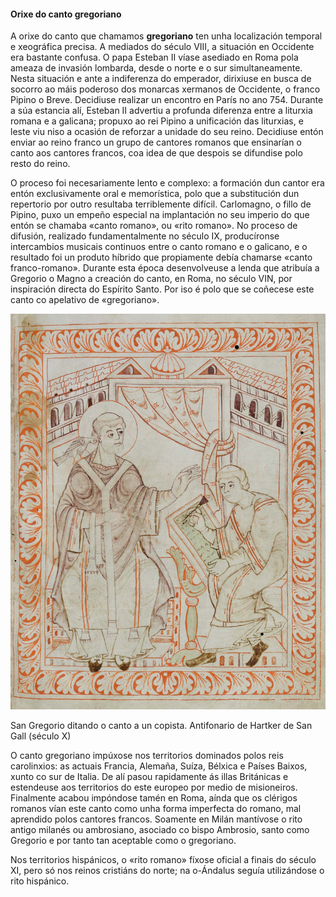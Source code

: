 #### Orixe do canto gregoriano

A orixe do canto que chamamos **gregoriano** ten unha localización temporal e xeográfica precisa. A mediados do século VIII, a situación en Occidente era bastante confusa. O papa Esteban II víase asediado en Roma pola ameaza de invasión lombarda, desde o norte e o sur simultaneamente. Nesta situación e ante a indiferenza do emperador, dirixiuse en busca de socorro ao máis poderoso dos monarcas xermanos de Occidente, o franco Pipino o Breve. Decidiuse realizar un encontro en París no ano 754. Durante a súa estancia alí, Esteban II advertiu a profunda diferenza entre a liturxia romana e a galicana; propuxo ao rei Pipino a unificación das liturxias, e leste viu niso a ocasión de reforzar a unidade do seu reino. Decidiuse entón enviar ao reino franco un grupo de cantores romanos que ensinarían o canto aos cantores francos, coa idea de que despois se difundise polo resto do reino.

O proceso foi necesariamente lento e complexo: a formación dun cantor era entón exclusivamente oral e memorística, polo que a substitución dun repertorio por outro resultaba terriblemente difícil. Carlomagno, o fillo de Pipino, puxo un empeño especial na implantación no seu imperio do que entón se chamaba «canto romano», ou «rito romano». No proceso de difusión, realizado fundamentalmente no século IX, producíronse intercambios musicais continuos entre o canto romano e o galicano, e o resultado foi un produto híbrido que propiamente debía chamarse «canto franco-romano». Durante esta época desenvolveuse a lenda que atribuía a Gregorio o Magno a creación do canto, en Roma, no século VIN, por inspiración directa do Espírito Santo. Por iso é polo que se coñecese este canto co apelativo de «gregoriano».

![San Gregorio dictando o canto a un copista.](../figures/ud-03/hartker.png)

San Gregorio ditando o canto a un copista.
Antifonario de Hartker de San Gall (século X)

O canto gregoriano impúxose nos territorios dominados polos reis carolinxios: as actuais Francia, Alemaña, Suíza, Bélxica e Países Baixos, xunto co sur de Italia. De alí pasou rapidamente ás illas Británicas e estendeuse aos territorios do este europeo por medio de misioneiros. Finalmente acabou impóndose tamén en Roma, aínda que os clérigos romanos vían este canto como unha forma imperfecta do romano, mal aprendido polos cantores francos. Soamente en Milán mantívose o rito antigo milanés ou ambrosiano, asociado co bispo Ambrosio, santo como Gregorio e por tanto tan aceptable como o gregoriano.

Nos territorios hispánicos, o «rito romano» fíxose oficial a finais do século XI, pero só nos reinos cristiáns do norte; na o-Ándalus seguía utilizándose o rito hispánico.
